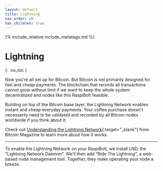 ```yaml
---
layout: default
title: Lightning
nav_order: 40
has_children: true
---
```

<!-- markdownlint-disable MD014 MD022 MD025 MD040 -->
{% include_relative include_metatags.md %}

# Lightning
{: .no_toc }

Now you're all set up for Bitcoin.
But Bitcoin is not primarily designed for fast and cheap payments.
The blockchain that records all transactions cannot grow without limit if we want to keep the whole system decentralized and nodes like this RaspiBolt feasible.


Building on top of the Bitcoin base layer, the Lightning Network enables instant and cheap everyday payments.
Your coffee purchase doesn't necessarily need to be validated and recorded by all Bitcoin nodes worldwide if you think about it.

Check out [Understanding the Lightning Network](https://bitcoinmagazine.com/technical/understanding-the-lightning-network-part-building-a-bidirectional-payment-channel-1464710791){:target="_blank"} from Bitcoin Magazine to learn more about how it works.

---

To enable the Lightning Network on your RaspiBolt, we install LND, the "Lightning Network Daemon".
We'll then add "Ride The Lightning", a web-based node management tool.
Together, they make operating your node a breeze.
